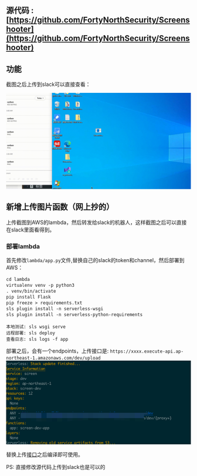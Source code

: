 
## 源代码 : [https://github.com/FortyNorthSecurity/Screenshooter](https://github.com/FortyNorthSecurity/Screenshooter)
## 功能
截图之后上传到slack可以直接查看：

![](screen.gif)

## 新增上传图片函数（网上抄的）
上传截图到AWS的lambda，然后转发给slack的机器人，这样截图之后可以直接在slack里面看得到。
### 部署lambda
首先修改`lambda/app.py`文件,替换自己的slack的token和channel，然后部署到AWS：
```
cd lambda
virtualenv venv -p python3
. venv/bin/activate
pip install Flask
pip freeze > requirements.txt
sls plugin install -n serverless-wsgi
sls plugin install -n serverless-python-requirements

本地测试: sls wsgi serve
远程部署: sls deploy
查看日志: sls logs -f app
```
部署之后，会有一个endpoints，上传接口是: `https://xxxx.execute-api.ap-northeast-1.amazonaws.com/dev/upload`
![](lambda.png)

替换上传[接口](https://github.com/JKme/Screenshooter/blob/master/Screenshooter/Program.cs#L203)之后编译即可使用。

PS: 直接修改源代码上传到slack也是可以的
